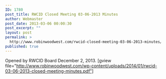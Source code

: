 ```yaml
---
ID: 1780
post_title: RWCID Closed Meeting 03-06-2013 Minutes
author: Webmaster
post_date: 2013-03-06 00:00:30
post_excerpt: ""
layout: post
permalink: >
  http://www.robinwoodwest.com/rwcid-closed-meeting-03-06-2013-minutes/
published: true
---
```

Opened by RWCID Board December 2, 2013.
[gview file="http://www.robinwoodwest.com/wp-content/uploads/2014/01/rwcid-03-06-2013-closed-meeting-minutes.pdf"]